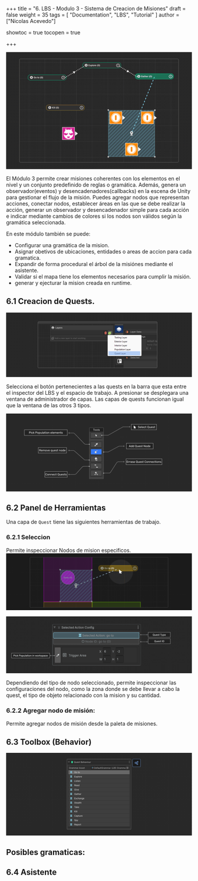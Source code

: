 +++
title = "6. LBS - Modulo 3 - Sistema de Creacion de Misiones"
draft = false
weight = 35
tags = [ "Documentation", "LBS", "Tutorial" ]
author = ["Nicolas Acevedo"]

showtoc = true
tocopen = true

+++

![Preview Quests](Step_3_Capture.png)

El Módulo 3 permite crear misiones coherentes con los elementos en el nivel y un conjunto predefinido de reglas o gramática. Además, genera un observador(eventos) y desencadenadores(callbacks) en la escena de Unity para gestionar el flujo de la misión. Puedes agregar nodos que representan acciones, conectar nodos, establecer áreas en las que se debe realizar la acción, generar un observador y desencadenador simple para cada acción e indicar mediante cambios de colores si los nodos son válidos según la gramática seleccionada. 

En este módulo también se puede:
- Configurar una gramática de la mision.
- Asignar obetivos de ubicaciones, entidades o areas de accion para cada gramatica.
- Expandir de forma procedural el árbol de la misiónes mediante el asistente.
- Validar si el mapa tiene los elementos necesarios para cumplir la misión.
- generar y ejecturar la mision creada en runtime.

## 6.1 Creacion de Quests.

![Creacion de capa de quests](Step_3_Layer.png)

Selecciona el botón pertenecientes a las quests en la barra que esta entre el inspector del LBS y el espacio de trabajo. A presionar se desplegara una ventana de administrador de capas. Las capas de quests funcionan igual que la ventana de las otros 3 tipos.

![Imagen de la barra de Herramientas](Step_1A_tool_data.png)

## 6.2 Panel de Herramientas

Una capa de `Quest` tiene las siguientes herramientas de trabajo.

### 6.2.1 Seleccion

Permite inspeccionar Nodos de mision especificos.
![Inspect](Step_3_2_Inspect.png)

![alt text](Step_3_0_NodeInspector.png)

Dependiendo del tipo de nodo seleccionado, permite inspeccionar las configuraciones del nodo, como la zona donde se debe llevar a cabo la quest, el tipo de objeto relacionado con la mision y su cantidad.

### 6.2.2 Agregar nodo de misión:

Permite agregar nodos de misión desde la paleta de misiones.



## 6.3 Toolbox (Behavior)


![alt text](Step_3_Pallete.png)

Posibles gramaticas:
- 



## 6.4 Asistente







